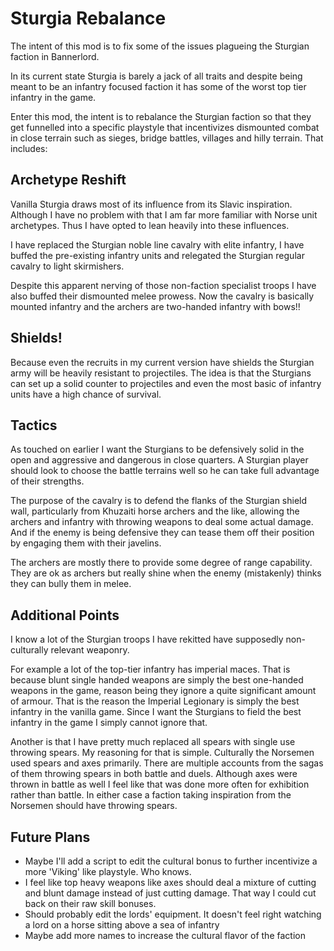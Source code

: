 <h1>Sturgia Rebalance</h1>

The intent of this mod is to fix some of the issues plagueing the Sturgian faction in Bannerlord.

In its current state Sturgia is barely a jack of all traits and despite being meant to be an infantry focused faction it has some of the worst top tier infantry in the game.

Enter this mod, the intent is to rebalance the Sturgian faction so that they get funnelled into a specific playstyle that incentivizes dismounted combat in close terrain such as sieges, bridge battles, villages and hilly terrain. That includes:

<h2>Archetype Reshift</h2>

Vanilla Sturgia draws most of its influence from its Slavic inspiration. Although I have no problem with that I am far more familiar with Norse unit archetypes. Thus I have opted to lean heavily into these influences.

I have replaced the Sturgian noble line cavalry with elite infantry, I have buffed the pre-existing infantry units and relegated the Sturgian regular cavalry to light skirmishers.

Despite this apparent nerving of those non-faction specialist troops I have also buffed their dismounted melee prowess. Now the cavalry is basically mounted infantry and the archers are two-handed infantry with bows!!

<h2>Shields!</h2>

Because even the recruits in my current version have shields the Sturgian army will be heavily resistant to projectiles. The idea is that the Sturgians can set up a solid counter to projectiles and even the most basic of infantry units have a high chance of survival.

<h2>Tactics</h2>

As touched on earlier I want the Sturgians to be defensively solid in the open and aggressive and dangerous in close quarters. A Sturgian player should look to choose the battle terrains well so he can take full advantage of their strengths.

The purpose of the cavalry is to defend the flanks of the Sturgian shield wall, particularly from Khuzaiti horse archers and the like, allowing the archers and infantry with throwing weapons to deal some actual damage. And if the enemy is being defensive they can tease them off their position by engaging them with their javelins.

The archers are mostly there to provide some degree of range capability. They are ok as archers but really shine when the enemy (mistakenly) thinks they can bully them in melee.

<h2>Additional Points</h2>

I know a lot of the Sturgian troops I have rekitted have supposedly non-culturally relevant weaponry. 

For example a lot of the top-tier infantry has imperial maces. That is because blunt single handed weapons are simply the best one-handed weapons in the game, reason being they ignore a quite significant amount of armour. That is the reason the Imperial Legionary is simply the best infantry in the vanilla game. Since I want the Sturgians to field the best infantry in the game I simply cannot ignore that.

Another is that I have pretty much replaced all spears with single use throwing spears. My reasoning for that is simple. Culturally the Norsemen used spears and axes primarily. There are multiple accounts from the sagas of them throwing spears in both battle and duels. Although axes were thrown in battle as well I feel like that was done more often for exhibition rather than battle. In either case a faction taking inspiration from the Norsemen should have throwing spears.

<h2>Future Plans</h2>
<ul>
<li>Maybe I'll add a script to edit the cultural bonus to further incentivize a more 'Viking' like playstyle. Who knows.</li>

<li>I feel like top heavy weapons like axes should deal a mixture of cutting and blunt damage instead of just cutting damage. That way I could cut back on their raw skill bonuses.</li>

<li>Should probably edit the lords' equipment. It doesn't feel right watching a lord on a horse sitting above a sea of infantry</li>

<li>Maybe add more names to increase the cultural flavor of the faction</li>
</ul>
